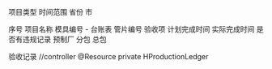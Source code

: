 项目类型
时间范围
省份
市

序号
项目名称
模具编号 - 台账表
管片编号 
验收项 
计划完成时间
实际完成时间
是否有违规记录
预制厂
分包
总包

验收记录
//controller
@Resource
private HProductionLedger
